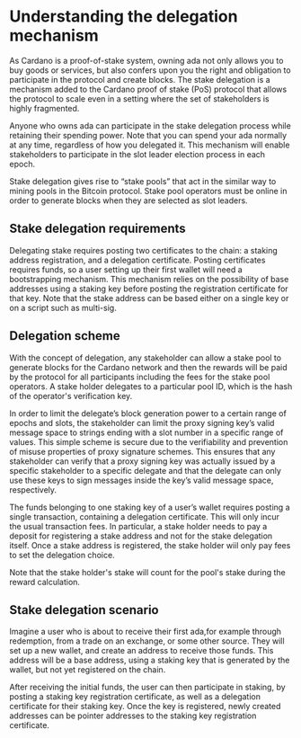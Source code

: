 # Understanding the delegation mechanism

As Cardano is a proof-of-stake system, owning ada not only allows you to buy goods or services, but also confers upon you the right and obligation to participate in the protocol and create blocks. The stake delegation is a mechanism added to the Cardano proof of stake (PoS) protocol that allows the protocol to scale even in a setting where the set of stakeholders is highly fragmented.

Anyone who owns ada can participate in the stake delegation process while retaining their spending power. Note that you can spend your ada normally at any time, regardless of how you delegated it. This mechanism will enable stakeholders to participate in the slot leader election process in each epoch.

Stake delegation gives rise to “stake pools” that act in the similar way to mining pools in the Bitcoin protocol. Stake pool operators must be online in order to generate blocks when they are selected as slot leaders.

## Stake delegation requirements

Delegating stake requires posting two certificates to the chain: a staking address registration, and a delegation certificate. Posting certificates requires funds, so a user setting up their first wallet will need a bootstrapping mechanism. This mechanism relies on the possibility of base addresses using a staking key before posting the registration certificate for that key. Note that the stake address can be based either on a single key or on a script such as multi-sig. 

## Delegation scheme

With the concept of delegation, any stakeholder can allow a stake pool to generate blocks for the Cardano network and then the rewards will be paid by the protocol for all participants including the fees for the stake pool operators. A stake holder delegates to a particular pool ID, which is the hash of the operator's verification key.

In order to limit the delegate’s block generation power to a certain range of epochs and slots, the stakeholder can limit the proxy signing key’s valid message space to strings ending with a slot number in a specific range of values. This simple scheme is secure due to the verifiability and prevention of misuse properties of proxy signature schemes. This ensures that any stakeholder can verify that a proxy signing key was actually issued by a specific stakeholder to a specific delegate and that the delegate can only use these keys to sign messages inside the key’s valid message space, respectively.

The funds belonging to one staking key of a user’s wallet requires posting a single transaction, containing a delegation certificate. This will only incur the usual transaction fees. In particular, a stake holder needs to pay a deposit for registering a stake address and not for the stake delegation itself. Once a stake address is registered, the stake holder wiil only pay fees to set the delegation choice.

Note that the stake holder's stake will count for the pool's stake during the reward calculation.

## Stake delegation scenario

Imagine a user who is about to receive their first ada,for example through redemption, from a trade on an exchange, or some other source. They will set up a new wallet, and create an address to receive those funds. This address will be a base address, using a staking key that is generated by the wallet, but not yet registered on the chain.

After receiving the initial funds, the user can then participate in staking, by posting a staking key registration certificate, as well as a delegation certificate for their staking key. Once the key is registered, newly created addresses can be pointer addresses to the staking key registration certificate.
